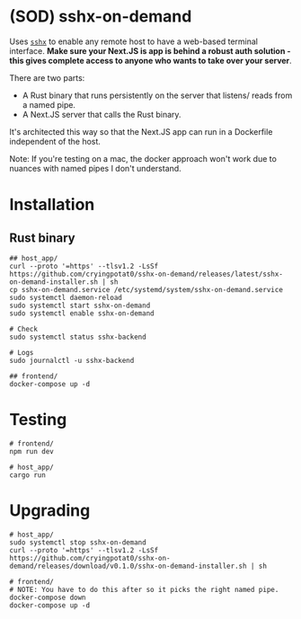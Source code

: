 # (SOD) sshx-on-demand

Uses [`sshx`](https://sshx.io/) to enable any remote host to have a web-based
terminal interface. **Make sure your Next.JS is app is behind a robust auth
solution - this gives complete access to anyone who wants to take over your
server**.

There are two parts:
- A Rust binary that runs persistently on the server that listens/ reads from a named pipe.
- A Next.JS server that calls the Rust binary.

It's architected this way so that the Next.JS app can run
in a Dockerfile independent of the host.

Note: If you're testing on a mac, the docker approach won't work due to
nuances with named pipes I don't understand.

# Installation
## Rust binary
```
## host_app/
curl --proto '=https' --tlsv1.2 -LsSf https://github.com/cryingpotat0/sshx-on-demand/releases/latest/sshx-on-demand-installer.sh | sh
cp sshx-on-demand.service /etc/systemd/system/sshx-on-demand.service
sudo systemctl daemon-reload
sudo systemctl start sshx-on-demand
sudo systemctl enable sshx-on-demand

# Check
sudo systemctl status sshx-backend

# Logs
sudo journalctl -u sshx-backend

## frontend/
docker-compose up -d
```

# Testing
```
# frontend/
npm run dev 

# host_app/
cargo run
```

# Upgrading
```
# host_app/
sudo systemctl stop sshx-on-demand
curl --proto '=https' --tlsv1.2 -LsSf https://github.com/cryingpotat0/sshx-on-demand/releases/download/v0.1.0/sshx-on-demand-installer.sh | sh

# frontend/
# NOTE: You have to do this after so it picks the right named pipe.
docker-compose down
docker-compose up -d
```
